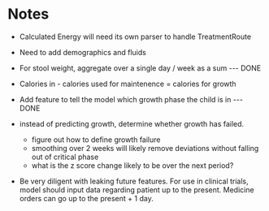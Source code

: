 # Notes

- Calculated Energy will need its own parser to handle TreatmentRoute
- Need to add demographics and fluids
- For stool weight, aggregate over a single day / week as a sum --- DONE
- Calories in - calories used for maintenence = calories for growth
- Add feature to tell the model which growth phase the child is in --- DONE

- instead of predicting growth, determine whether growth has failed.
    - figure out how to define growth failure
    - smoothing over 2 weeks will likely remove deviations without falling out of critical phase
    - what is the z score change likely to be over the next period?

- Be very diligent with leaking future features. For use in clinical trials, model should input data regarding patient up to the present. Medicine orders can go up to the present + 1 day.